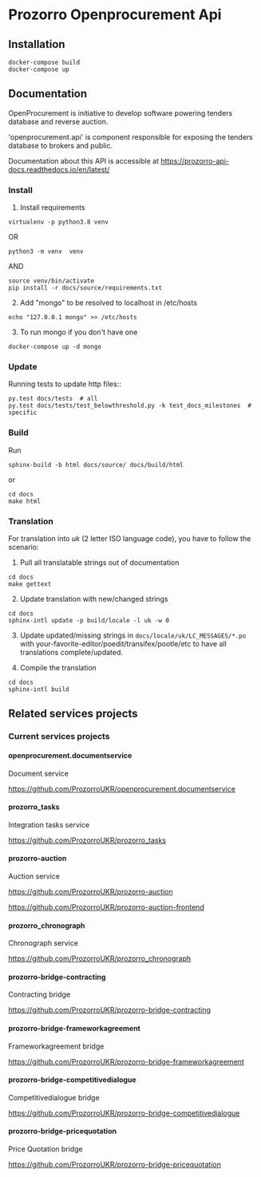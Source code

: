 # Prozorro Openprocurement Api



## Installation

```
docker-compose build
docker-compose up
```

## Documentation

OpenProcurement is initiative to develop software 
powering tenders database and reverse auction.

'openprocurement.api' is component responsible for 
exposing the tenders database to brokers and public.

Documentation about this API is accessible at
https://prozorro-api-docs.readthedocs.io/en/latest/

### Install

1. Install requirements

```
virtualenv -p python3.8 venv
```

OR
```commandline
python3 -m venv  venv
```

AND
```
source venv/bin/activate
pip install -r docs/source/requirements.txt
```


2. Add "mongo" to be resolved to localhost in /etc/hosts

```
echo "127.0.0.1 mongo" >> /etc/hosts
```

3. To run mongo if you don't have one

```
docker-compose up -d mongo
```

### Update

Running tests to update http files::

```
py.test docs/tests  # all
py.test docs/tests/test_belowthreshold.py -k test_docs_milestones  # specific
```

### Build

Run

```
sphinx-build -b html docs/source/ docs/build/html
```

or

```
cd docs
make html
```

### Translation

For translation into *uk* (2 letter ISO language code), you have to follow the scenario:

1. Pull all translatable strings out of documentation

```
cd docs
make gettext
```

2. Update translation with new/changed strings

```
cd docs
sphinx-intl update -p build/locale -l uk -w 0
```

3. Update updated/missing strings in `docs/locale/uk/LC_MESSAGES/*.po` with your-favorite-editor/poedit/transifex/pootle/etc to have all translations complete/updated.

4. Compile the translation

```
cd docs
sphinx-intl build
```


## Related services projects

### Current services projects

#### openprocurement.documentservice

Document service

https://github.com/ProzorroUKR/openprocurement.documentservice

#### prozorro_tasks

Integration tasks service

https://github.com/ProzorroUKR/prozorro_tasks

#### prozorro-auction

Auction service

https://github.com/ProzorroUKR/prozorro-auction

https://github.com/ProzorroUKR/prozorro-auction-frontend

#### prozorro_chronograph

Chronograph service

https://github.com/ProzorroUKR/prozorro_chronograph

#### prozorro-bridge-contracting

Contracting bridge

https://github.com/ProzorroUKR/prozorro-bridge-contracting

#### prozorro-bridge-frameworkagreement

Frameworkagreement bridge

https://github.com/ProzorroUKR/prozorro-bridge-frameworkagreement

#### prozorro-bridge-competitivedialogue

Competitivedialogue bridge

https://github.com/ProzorroUKR/prozorro-bridge-competitivedialogue

#### prozorro-bridge-pricequotation

Price Quotation bridge

https://github.com/ProzorroUKR/prozorro-bridge-pricequotation
